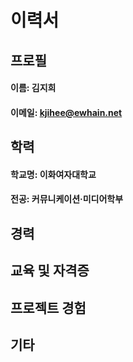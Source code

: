 # 이력서
## 프로필
#### 이름: 김지희
#### 이메일: kjihee@ewhain.net
## 학력
#### 학교명: 이화여자대학교
#### 전공: 커뮤니케이션·미디어학부
## 경력
## 교육 및 자격증
## 프로젝트 경험
## 기타
